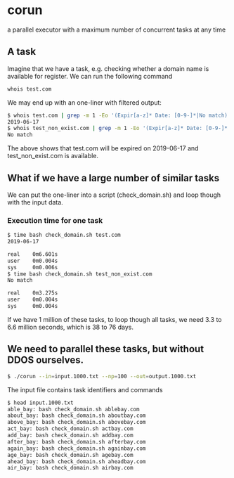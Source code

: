 # corun
a parallel executor with a maximum number of concurrent tasks at any time

## A task
Imagine that we have a task, e.g. checking whether a domain name is available for register. We can run the following command
```bash
whois test.com
```
We may end up with an one-liner with filtered output:
```bash
$ whois test.com | grep -m 1 -Eo '(Expir[a-z]* Date: [0-9-]*|No match)' | sed 's/.*: //'
2019-06-17
$ whois test_non_exist.com | grep -m 1 -Eo '(Expir[a-z]* Date: [0-9-]*|No match)' | sed 's/.*: //'
No match
```
The above shows that test.com will be expired on 2019-06-17 and test_non_exist.com is available.

## What if we have a large number of similar tasks

We can put the one-liner into a script (check_domain.sh) and loop though with the input data.

### Execution time for one task
```bash
$ time bash check_domain.sh test.com
2019-06-17

real    0m6.601s
user    0m0.004s
sys     0m0.006s
$ time bash check_domain.sh test_non_exist.com
No match

real    0m3.275s
user    0m0.004s
sys     0m0.004s
```

If we have 1 million of these tasks, to loop though all tasks, we need 3.3 to 6.6 million seconds, which is 38 to 76 days.

## We need to parallel these tasks, but without DDOS ourselves.
```bash
$ ./corun --in=input.1000.txt --np=100 --out=output.1000.txt
```

The input file contains task identifiers and commands
```bash
$ head input.1000.txt 
able_bay: bash check_domain.sh ablebay.com
about_bay: bash check_domain.sh aboutbay.com
above_bay: bash check_domain.sh abovebay.com
act_bay: bash check_domain.sh actbay.com
add_bay: bash check_domain.sh addbay.com
after_bay: bash check_domain.sh afterbay.com
again_bay: bash check_domain.sh againbay.com
age_bay: bash check_domain.sh agebay.com
ahead_bay: bash check_domain.sh aheadbay.com
air_bay: bash check_domain.sh airbay.com
```
